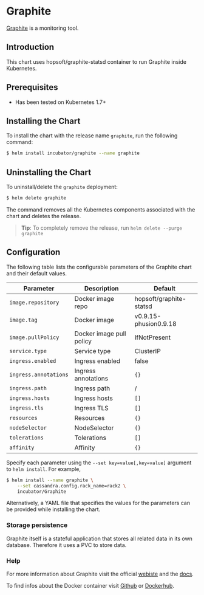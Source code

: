 # Graphite

[Graphite](https://graphiteapp.org/) is a monitoring tool.

## Introduction

This chart uses hopsoft/graphite-statsd container to run Graphite inside Kubernetes.

## Prerequisites

- Has been tested on Kubernetes 1.7+

## Installing the Chart

To install the chart with the release name `graphite`, run the following command:

```bash
$ helm install incubator/graphite --name graphite
```

## Uninstalling the Chart

To uninstall/delete the `graphite` deployment:

```bash
$ helm delete graphite
```

The command removes all the Kubernetes components associated with the chart and deletes the release.

> **Tip**: To completely remove the release, run `helm delete --purge graphite`

## Configuration

The following table lists the configurable parameters of the Graphite chart and their default values.

|             Parameter                    |            Description              |                  Default               |
|------------------------------------------|-------------------------------------|----------------------------------------|
| `image.repository`                       | Docker image repo                   | hopsoft/graphite-statsd                |
| `image.tag`                              | Docker image                        | v0.9.15-phusion0.9.18                  |
| `image.pullPolicy`                       | Docker image pull policy            | IfNotPresent                           |
| `service.type`                           | Service type                        | ClusterIP                              |
| `ingress.enabled`                        | Ingress enabled                     | false                                  |
| `ingress.annotations`                    | Ingress annotations                 | `{}`                                   |
| `ingress.path`                           | Ingress path                        |  /                                     |
| `ingress.hosts`                          | Ingress hosts                       | `[]`                                   |
| `ingress.tls`                            | Ingress TLS                         | `[]`                                   |
| `resources`                              | Resources                           | `{}`                                   |
| `nodeSelector`                           | NodeSelector                        | `{}`                                   |
| `tolerations`                            | Tolerations                         | `[]`                                   |
| `affinity`                               | Affinity                            | `{}`                                   |


Specify each parameter using the `--set key=value[,key=value]` argument to `helm install`. For example,

```bash
$ helm install --name graphite \
    --set cassandra.config.rack_name=rack2 \
    incubator/Graphite
```

Alternatively, a YAML file that specifies the values for the parameters can be provided while installing the chart.

### Storage persistence

Graphite itself is a stateful application that stores all related data in its own database. Therefore it uses a PVC to store data.

### Help

For more information about Graphite visit the official [webiste](https://graphiteapp.org/) and the [docs](http://graphite.readthedocs.io/en/latest/).

To find infos about the Docker container visit [Github](https://github.com/hopsoft/docker-graphite-statsd) or [Dockerhub](https://hub.docker.com/r/hopsoft/graphite-statsd/).
